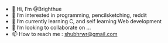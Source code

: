 - 👋 Hi, I’m @Brighthue
- 👀 I’m interested in programming, pencilsketching, reddit
- 🌱 I’m currently learning C, and self learning Web development
- 💞️ I’m looking to collaborate on ...
- 📫 How to reach me : shubhrwr@gmail.com

<!---
Brighthue/Brighthue is a ✨ special ✨ repository because its `README.md` (this file) appears on your GitHub profile.
You can click the Preview link to take a look at your changes.
--->
